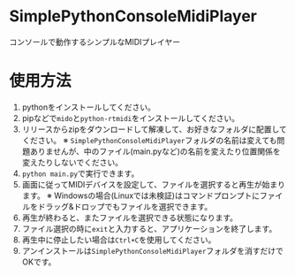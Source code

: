 # SimplePythonConsoleMidiPlayer
コンソールで動作するシンプルなMIDIプレイヤー

# 使用方法
1. pythonをインストールしてください。
2. pipなどで`mido`と`python-rtmidi`をインストールしてください。
3. リリースからzipをダウンロードして解凍して、お好きなフォルダに配置してください。
※ `SimplePythonConsoleMidiPlayer`フォルダの名前は変えても問題ありませんが、中のファイル(main.pyなど)の名前を変えたり位置関係を変えたりしないでください。
4. `python main.py`で実行できます。
5. 画面に従ってMIDIデバイスを設定して、ファイルを選択すると再生が始まります。
※ Windowsの場合(Linuxでは未検証)はコマンドプロンプトにファイルをドラッグ&ドロップでもファイルを選択できます。
6. 再生が終わると、またファイルを選択できる状態になります。
7. ファイル選択の時に`exit`と入力すると、アプリケーションを終了します。
8. 再生中に停止したい場合は`Ctrl+C`を使用してください。
9. アンインストールは`SimplePythonConsoleMidiPlayer`フォルダを消すだけでOKです。
